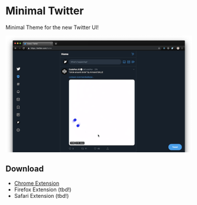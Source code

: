 # Minimal Twitter

Minimal Theme for the new Twitter UI!

![screenshot](./screenshot.png)

## Download

- [Chrome Extension](https://chrome.google.com/webstore/detail/minimal-twitter/dbneehiibeohpjohmhpidpnbpgljkamf)
- Firefox Extension (tbd!)
- Safari Extension (tbd!)
